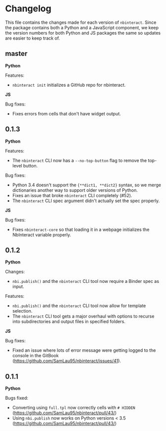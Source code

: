 # Changelog

This file contains the changes made for each version of `nbinteract`. Since
the package contains both a Python and a JavaScript component, we keep the
version numbers for both Python and JS packages the same so updates are easier
to keep track of.

## master

**Python**

Features:

- `nbinteract init` initializes a GitHub repo for nbinteract.

**JS**

Bug fixes:

- Fixes errors from cells that don't have widget output.

## 0.1.3

**Python**

Features:

- The `nbinteract` CLI now has a `--no-top-button` flag to remove the top-level
  button.

Bug fixes:

- Python 3.4 doesn't support the `{**dict1, **dict2}` syntax, so we merge
  dictionaries another way to support older versions of Python.
- Fixes an issue that broke `nbinteract` CLI completely (#52).
- The `nbinteract` CLI spec argument didn't actually set the spec properly.

**JS**

Bug fixes:

- Fixes `nbinteract-core` so that loading it in a webpage initializes the
  NbInteract variable properly.

## 0.1.2

**Python**

Changes:

- `nbi.publish()` and the `nbinteract` CLI tool now require a Binder spec as
  input.

Features:

- `nbi.publish()` and the `nbinteract` CLI tool now allow for template
  selection.
- The `nbinteract` CLI tool gets a major overhaul with options to recurse into
  subdirectories and output files in specified folders.

**JS**

Bug fixes:

- Fixed an issue where lots of error message were getting logged to the console
  in the GitBook (https://github.com/SamLau95/nbinteract/issues/41).

## 0.1.1

**Python**

Bugs fixed:

- Converting using `full.tpl` now correctly cells with `# HIDDEN`
  (https://github.com/SamLau95/nbinteract/pull/43/)
- Using `nbi.publish` now works on Python versions < 3.5
  (https://github.com/SamLau95/nbinteract/pull/43/)
